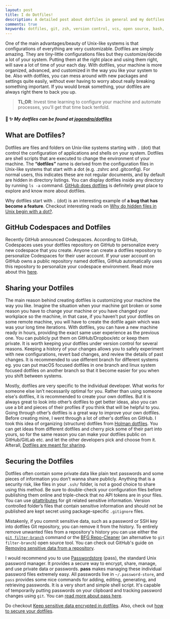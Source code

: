 ```yaml
---
layout: post
title: I do Dotfiles!
description: A detailed post about dotfiles in general and my dotfiles
comments: true
keywords: dotfiles, git, zsh, version control, vcs, open source, bash, vim, iterm2, macos, applescript, bashrc, zshrc, xcode
---
```

One of the main advantages/beauty of Unix-like systems is that configurations of everything are very customizable. Dotfiles are simply amazing. They are tiny-little configurations files but they customize/decide a lot of your system. Putting them at the right place and using them right, will save a lot of time of your each day. With dotfiles, your machine is more organized, advanced, and customized in the way you like your system to be. Also with dotfiles, you can mess around with new packages and settings quite easily, without ever having to worry about really breaking something important. If you would break something, your dotfiles are always right there to back you up.

> **TL;DR**: Invest time learning to configure your machine and automate processes, you'll get that time back tenfold.

#### :rocket: :sparkles: _My dotfiles can be found at [**jogendra/dotfiles**](https://github.com/jogendra/dotfiles)_

## What are Dotfiles?

Dotfiles are files and folders on Unix-like systems starting with `.` (dot) that control the configuration of applications and shells on your system. Dotfiles are shell scripts that are executed to change the environment of your machine. The **“dotfiles”** name is derived from the configuration files in Unix-like systems that start with a dot (e.g. .zshrc and .gitconfig). For normal users, this indicates these are not regular documents, and by default are hidden in directory listings. You can display dotfiles inside any directory by running `ls -a` command.  [GitHub does dotfiles](https://dotfiles.github.io/) is definitely great place to explore and know more about dotfiles.

Why dotfiles start with `.` (dot) is an interesting example of **a bug that has become a feature**. Checkout interesting reads on [Why do hidden files in Unix begin with a dot?](https://www.reddit.com/r/linux/comments/at05xh/why_do_hidden_files_in_unix_begin_with_a_dot/egyj6lr/).

## GitHub Codespaces and Dotfiles

Recently GitHub announced Codespaces. According to GitHub, Codespaces uses your dotfiles repository on GitHub to personalize every new codespace that you create. Anyone can create a dotfiles repository to personalize Codespaces for their user account. If your user account on GitHub owns a public repository named dotfiles, GitHub automatically uses this repository to personalize your codespace environment. Read more about this [here](https://help.github.com/en/github/developing-online-with-codespaces/personalizing-codespaces-for-your-account).

## Sharing your Dotfiles

The main reason behind creating dotfiles is customizing your machine the way you like. Imagine the situation when your machine got broken or some reason you have to change your machine or you have changed your workplace so the machine, in that case, if you haven’t put your dotfiles on some remote machine, you will have to create the dotfile again which was was your long time iterations. With dotfiles, you can have a new machine ready in hours, providing the exact same user experience as the previous one. You can publicly put them on GitHub/Dropbox/etc or keep them private. It is worth keeping your dotfiles under version control for several reasons. Keeping a history of your changes allows you to safely experiment with new configurations, revert bad changes, and review the details of past changes. It is recommended to use different branch for different systems eg. you can put macOS focused dotfiles in one branch and linux system focused dotfiles on another branch so that it become easier for you when you shift between systems.

Mostly, dotfiles are very specific to the individual developer. What works for someone else isn’t necessarily optimal for you. Rather than using someone else's dotfiles, it is recommended to create your own dotfiles. But it is always great to look into other’s dotfiles to get better ideas, also you can use a bit and pieces of their profiles if you think that will be helpful to you. Going through other’s dotfiles is a great way to improve your own dotfiles. Before creating mine, I went through a lot of other's dotfiles on GitHub. I took this idea of organizing (structure) dotfiles from [Holman dotfiles](https://github.com/holman/dotfiles). You can get ideas from different dotfiles and cherry pick some of their part into yours, so for the same reason you can make your dotfiles public on GitHub/GitLab etc. and let the other developers pick and choose from it. Afterall, [Dotfiles are meant for sharing](http://zachholman.com/2010/08/dotfiles-are-meant-to-be-forked/).

## Securing the Dotfiles

Dotfiles often contain some private data like plain text passwords and some pieces of information you don’t wanna share publicly. Anything that is a security risk, like files in your `.ssh/` folder, is not a good choice to share using this method. Be sure to double-check your configuration files before publishing them online and triple-check that no API tokens are in your files. You can use [gitattributes](https://git-scm.com/docs/gitattributes) for git related sensitive information. Version controlled folder’s files that contain sensitive information and should not be published are kept secret using package-specific `.gitignore` files.

Mistakenly, if you commit sensitive data, such as a password or SSH key into dotfiles Git repository, you can remove it from the history. To entirely remove unwanted files from a repository's history you can use either the [`git filter-branch`](https://git-scm.com/docs/git-filter-branch) command or the [BFG Repo-Cleaner](https://rtyley.github.io/bfg-repo-cleaner/) (an alternative to `git filter-branch`) open source tool. You can check out GitHub's guide on [Removing sensitive data from a repository](https://help.github.com/en/github/authenticating-to-github/removing-sensitive-data-from-a-repository).

I would recommend you to use [Passwordstore](https://www.passwordstore.org/) (pass), the standard Unix password manager. It provides a secure way to encrypt, share, manage, and use private data or passwords. **pass** makes managing these individual password files extremely easy. All passwords live in `~/.password-store`, and `pass` provides some nice commands for adding, editing, generating, and retrieving passwords. It is a very short and simple shell script. It's capable of temporarily putting passwords on your clipboard and tracking password changes using `git`. You can [read more about pass here](https://git.zx2c4.com/password-store/about/).

Do checkout [Keep sensitive data encrypted in dotfiles](https://www.outcoldman.com/en/archive/2015/09/17/keep-sensitive-data-encrypted-in-dotfiles/). Also, check out [how to secure your dotfiles](https://abdullah.today/encrypted-dotfiles/).

